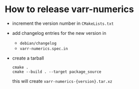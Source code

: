 # How to release varr-numerics

* increment the version number in `CMakeLists.txt`
* add changelog entries for the new version in
  * `debian/changelog`
  * `varr-numerics.spec.in`
* create a tarball

  ```shell
  cmake .
  cmake --build . --target package_source
  ```

  this will create `varr-numerics-{version}.tar.xz`
